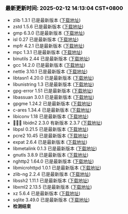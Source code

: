 ### <b><span style="color:black">最新更新时间: 2025-02-12 14:13:04 CST+0800</span></b> ###
- zlib 1.3.1 已是最新版本 ([下载地址](https://github.com/madler/zlib/releases/download/v1.3.1/zlib-1.3.1.tar.gz))
- zstd 1.5.6 已是最新版本 ([下载地址](https://github.com/facebook/zstd/releases/download/v1.5.6/zstd-1.5.6.tar.gz))
- gmp 6.3.0 已是最新版本 ([下载地址](https://ftp.gnu.org/gnu/gmp/gmp-6.3.0.tar.xz))
- isl 0.27 已是最新版本 ([下载地址](https://libisl.sourceforge.io/isl-0.27.tar.xz))
- mpfr 4.2.1 已是最新版本 ([下载地址](https://ftp.gnu.org/gnu/mpfr/mpfr-4.2.1.tar.xz))
- mpc 1.3.1 已是最新版本 ([下载地址](https://ftp.gnu.org/gnu/mpc/mpc-1.3.1.tar.gz))
- binutils 2.44 已是最新版本 ([下载地址](https://ftp.gnu.org/gnu/binutils/binutils-2.44.tar.xz))
- gcc 14.2.0 已是最新版本 ([下载地址](https://ftp.gnu.org/gnu/gcc/gcc-14.2.0/gcc-14.2.0.tar.xz))
- nettle 3.10.1 已是最新版本 ([下载地址](https://ftp.gnu.org/gnu/nettle/nettle-3.10.1.tar.gz))
- libtasn1 4.20.0 已是最新版本 ([下载地址](https://ftp.gnu.org/gnu/libtasn1/libtasn1-4.20.0.tar.gz))
- libunistring 1.3 已是最新版本 ([下载地址](https://ftp.gnu.org/gnu/libunistring/libunistring-1.3.tar.gz))
- gpg-error 1.51 已是最新版本 ([下载地址](https://www.gnupg.org/ftp/gcrypt/libgpg-error/libgpg-error-1.51.tar.gz))
- libassuan 3.0.1 已是最新版本 ([下载地址](https://www.gnupg.org/ftp/gcrypt/libassuan/libassuan-3.0.1.tar.bz2))
- gpgme 1.24.2 已是最新版本 ([下载地址](https://www.gnupg.org/ftp/gcrypt/gpgme/gpgme-1.24.2.tar.bz2))
- c-ares 1.34.4 已是最新版本 ([下载地址](https://github.com/c-ares/c-ares/releases/download/v1.34.4/c-ares-1.34.4.tar.gz))
- libiconv 1.18 已是最新版本 ([下载地址](https://ftp.gnu.org/gnu/libiconv/libiconv-1.18.tar.gz))
- 🔴🔴🔴 libidn2 2.3.0 有新版本 2.3.7 ([下载地址](https://ftp.gnu.org/gnu/libidn/libidn2-2.3.7.tar.gz))
- libpsl 0.21.5 已是最新版本 ([下载地址](https://github.com/rockdaboot/libpsl/releases/download/0.21.5/libpsl-0.21.5.tar.gz))
- pcre2 10.45 已是最新版本 ([下载地址](https://github.com/PCRE2Project/pcre2/releases/download/pcre2-10.45/pcre2-10.45.tar.bz2))
- expat 2.6.4 已是最新版本 ([下载地址](https://github.com/libexpat/libexpat/releases/download/R_2_6_4/expat-2.6.4.tar.bz2))
- libmetalink 0.1.3 已是最新版本 ([下载地址](https://github.com/metalink-dev/libmetalink/releases/download/release-0.1.3/libmetalink-0.1.3.tar.bz2))
- gnutls 3.8.9 已是最新版本 ([下载地址](https://www.gnupg.org/ftp/gcrypt/gnutls/v3.8/gnutls-3.8.9.tar.xz))
- nghttp2 1.64.0 已是最新版本 ([下载地址](https://github.com/nghttp2/nghttp2/releases/download/v1.64.0/nghttp2-1.64.0.tar.gz))
- libmicrohttpd 1.0.1 已是最新版本 ([下载地址](https://ftp.gnu.org/gnu/libmicrohttpd/libmicrohttpd-1.0.1.tar.gz))
- zlib-ng 2.2.4 已是最新版本 ([下载地址](https://github.com/zlib-ng/zlib-ng/releases/download/2.2.4/zlib-ng-win-arm-compat.zip))
- libssh2 1.11.1 已是最新版本 ([下载地址](https://libssh2.org/download/libssh2-1.11.1.tar.xz))
- libxml2 2.13.5 已是最新版本 ([下载地址](https://download.gnome.org/sources/libxml2/2.13/libxml2-2.13.5.tar.xz))
- xz 5.6.4 已是最新版本 ([下载地址](https://sourceforge.net/projects/lzmautils/files/xz-5.6.4.tar.xz))
- sqlite 3.49.0 已是最新版本 ([下载地址](https://www.sqlite.org/autoconf-3490000.tar.gz))
- ******检测结束******
